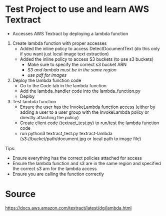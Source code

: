 # Test Project to use and learn AWS Textract
- Accesses AWS Textract by deploying a lambda function
1. Create lambda function with proper accesses
   - Added the inline policy to access DetectDocumentText (do this only if you want just local image text extraction)
   - Added the inline policy to access S3 buckets (to use s3 buckets)
     - Make sure to specify the correct s3 bucket ARN
     - *S3 and lambda must be in the same region*
     - *use pdf for images*
2. Deploy the lambda function code
   - Go to the Code tab in the lambda function
   - Add the lambda_handler code into the <lambda-name> lambda_function.py
   - Deploy
3. Test lambda function
   - Ensure the user has the InvokeLambda function access (either by adding a user to a user group with the InvokeLambda policy or directly attaching the policy)
   - Create client code (textract_test.py) to run/test the lambda function code
   - run python3 textract_test.py textract-lambda (s3://bucket/path/document.jpg or local path to image file)
  
Tips:
- Ensure everything has the correct policies attached for access
- Ensure the lambda function and s3 are in the same region and specified the correct s3 arn for the lambda access
- Ensure you are calling the function correctly

# Source
https://docs.aws.amazon.com/textract/latest/dg/lambda.html
